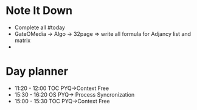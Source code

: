 # Note It Down
- Complete all #today
- GateOMedia -> Algo -> 32page => write all formula for Adjancy list and matrix
- 

# Day planner

- 11:20 - 12:00 TOC PYQ->Context Free
- 15:30 - 16:20 OS PYQ-> Process Syncronization
- 15:00 - 15:30 TOC PYQ->Context Free
